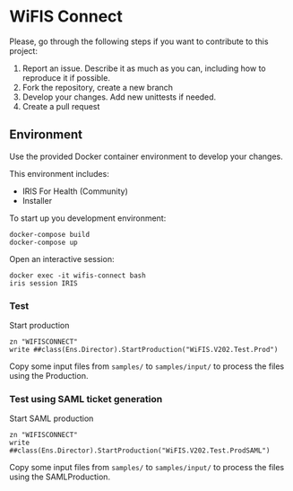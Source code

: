 # WiFIS Connect

Please, go through the following steps if you want to contribute to this project:

1. Report an issue. Describe it as much as you can, including how to reproduce it if possible.
2. Fork the repository, create a new branch
3. Develop your changes. Add new unittests if needed.
4. Create a pull request

## Environment
Use the provided Docker container environment to develop your changes.

This environment includes:
* IRIS For Health (Community)
* Installer

To start up you development environment:
```console
docker-compose build
docker-compose up
```

Open an interactive session:
```console
docker exec -it wifis-connect bash
iris session IRIS
```

### Test
Start production
```objectscript
zn "WIFISCONNECT"
write ##class(Ens.Director).StartProduction("WiFIS.V202.Test.Prod")
```
Copy some input files from `samples/` to `samples/input/` to process the files using the Production.

### Test using SAML ticket generation
Start SAML production
```objectscript
zn "WIFISCONNECT"
write ##class(Ens.Director).StartProduction("WiFIS.V202.Test.ProdSAML")
```

Copy some input files from `samples/` to `samples/input/` to process the files using the SAMLProduction.